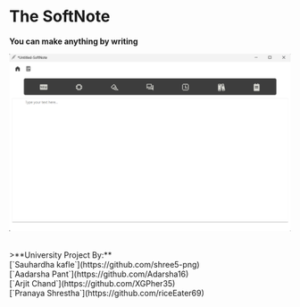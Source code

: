 # The SoftNote

**You can make anything by writing**<br>

![Images](image.png)



<br>
>**University Project By:**<br>
[`Sauhardha kafle`](https://github.com/shree5-png)<br>
[`Aadarsha Pant`](https://github.com/Adarsha16)<br>
[`Arjit Chand`](https://github.com/XGPher35)<br>
[`Pranaya Shrestha`](https://github.com/riceEater69)<br>

